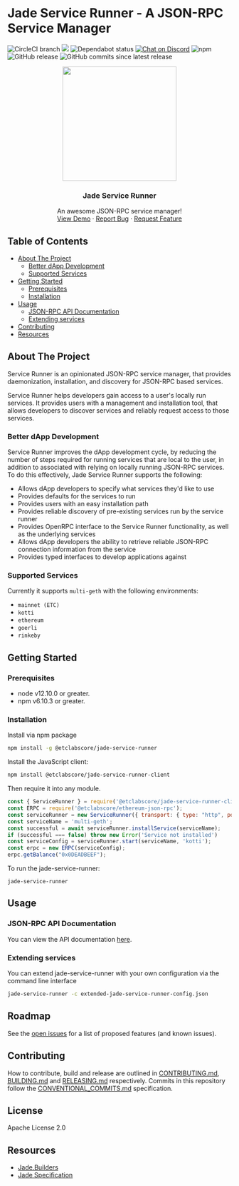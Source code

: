 # Jade Service Runner - A JSON-RPC Service Manager

<!-- project shields -->
  <span>
    <img alt="CircleCI branch" src="https://img.shields.io/circleci/project/github/etclabscore/jade-service-runner/master.svg">
    <img src="https://codecov.io/gh/etclabscore/jade-service-runner/branch/master/graph/badge.svg" />
    <img alt="Dependabot status" src="https://api.dependabot.com/badges/status?host=github&repo=etclabscore/jade-service-runner" />
    <a target="_blank" href="https://discord.gg/S9AT3X2"><img alt="Chat on Discord" src="https://img.shields.io/badge/chat-on%20discord-7289da.svg" /></a>
    <img alt="npm" src="https://img.shields.io/npm/dt/@etclabscore/jade-service-runner.svg" />
    <img alt="GitHub release" src="https://img.shields.io/github/release/etclabscore/jade-service-runner.svg" />
    <img alt="GitHub commits since latest release" src="https://img.shields.io/github/commits-since/etclabscore/jade-service-runner/latest.svg" />
  </span>

<!-- project logo w/ quick links -->
<p align="center">
  <img height="256" width="256" src="https://raw.githubusercontent.com/etclabscore/jade-media-assets/master/jade-logo-light/jade-logo-light%20(PNG)/256x256.png" />
</p>
<center>
  <h3 align="center">Jade Service Runner</h3>

  <p align="center">
    An awesome JSON-RPC service manager!
    <br />
    <a href="https://www.youtube.com/watch?v=Y-Wdg1hgMls&t=2660s">View Demo</a>
    ·
    <a href="https://github.com/etclabscore/jade-service-runner/issues/new?assignees=&labels=&template=bug_report.md&title=">Report Bug</a>
    ·
    <a href="https://github.com/etclabscore/jade-service-runner/issues/new?assignees=&labels=&template=feature_request.md&title=">Request Feature</a>
  </p>
</center>

<!-- table of contents -->
## Table of Contents
  - [About The Project](#about-the-project)
    - [Better dApp Development](#better-dapp-development)
    - [Supported Services](#supported-services)
  - [Getting Started](#getting-started)
      - [Prerequisites](#prerequisites)
      - [Installation](#installation)
  - [Usage](#usage)
    - [JSON-RPC API Documentation](#json-rpc-api-documentation)
    - [Extending services](#extending-services)
- [Contributing](#contributing)
- [Resources](#resources)

<!-- about the project -->
## About The Project

Service Runner is an opinionated JSON-RPC service manager, that provides daemonization, installation, and discovery for JSON-RPC based services.

Service Runner helps developers gain access to a user's locally run services. It provides users with a management and installation tool, that allows developers to discover  services and reliably request access to those services.

### Better dApp Development

Service Runner improves the dApp development cycle, by reducing the number of steps required for running services that are local to the user, in addition to  associated with relying on locally running JSON-RPC services. To do this effectively, Jade Service Runner supports the following:

  - Allows dApp developers to specify what services they'd like to use
  - Provides defaults for the services to run
  - Provides users with an easy installation path
  - Provides reliable discovery of pre-existing services run by the service runner
  - Provides OpenRPC interface to the Service Runner functionality, as well as the underlying services
  - Allows dApp developers the ability to retrieve reliable JSON-RPC connection information from the service
  - Provides typed interfaces to develop applications against

### Supported Services

Currently it supports `multi-geth` with the following environments:

- `mainnet (ETC)`
- `kotti`
- `ethereum`
- `goerli`
- `rinkeby`

## Getting Started

### Prerequisites

- node v12.10.0 or greater.
- npm v6.10.3 or greater.

### Installation

Install via npm package

```bash
npm install -g @etclabscore/jade-service-runner
```

Install the JavaScript client:

```bash
npm install @etclabscore/jade-service-runner-client
```

Then require it into any module.

```js
const { ServiceRunner } = require('@etclabscore/jade-service-runner-client');
const ERPC = require('@etclabscore/ethereum-json-rpc');
const serviceRunner = new ServiceRunner({ transport: { type: "http", port: 8002, host: "localhost" } });
const serviceName = 'multi-geth';
const successful = await serviceRunner.installService(serviceName);
if (successful === false) throw new Error('Service not installed')
const serviceConfig = serviceRunner.start(serviceName, 'kotti');
const erpc = new ERPC(serviceConfig);
erpc.getBalance("0x0DEADBEEF");
```

To run the jade-service-runner:

```shell
jade-service-runner
```

## Usage

### JSON-RPC API Documentation

You can view the API documentation [here](https://playground.open-rpc.org/?uiSchema[appBar][ui:title]=Jade%20Service%20Runner&uiSchema[appBar][ui:logoUrl]=https://github.com/etclabscore/jade-media-assets/raw/master/jade-logo-light/jade-logo-light%20(PNG)/48x48.png&uiSchema[appBar][ui:splitView]=false&uiSchema[appBar][ui:input]=false&uiSchema[methods][ui:title]=&schemaUrl=https://raw.githubusercontent.com/etclabscore/jade-service-runner/master/openrpc.json).

### Extending services

You can extend jade-service-runner with your own configuration via the command line interface

```bash
jade-service-runner -c extended-jade-service-runner-config.json
```

## Roadmap

See the [open issues](https://github.com/etclabscore/jade-service-runner/issues) for a list of proposed features (and known issues).

## Contributing

How to contribute, build and release are outlined in [CONTRIBUTING.md](CONTRIBUTING.md), [BUILDING.md](BUILDING.md) and [RELEASING.md](RELEASING.md) respectively. Commits in this repository follow the [CONVENTIONAL_COMMITS.md](CONVENTIONAL_COMMITS.md) specification.

## License

Apache License 2.0

## Resources
- [Jade.Builders](https://jade.builders/)
- [Jade Specification](https://github.com/etclabscore/jade)  
